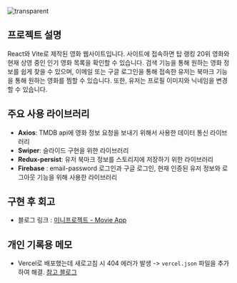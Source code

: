 ![transparent](https://capsule-render.vercel.app/api?type=transparent&fontColor=339af0&text=The%20Movies&height=130&fontSize=60)

## 프로젝트 설명
React와 Vite로 제작된 영화 웹사이트입니다. 사이트에 접속하면 탑 랭킹 20위 영화와 현재 상영 중인 인기 영화 목록을 확인할 수 있습니다. 검색 기능을 통해 원하는 영화 정보를 쉽게 찾을 수 있으며, 이메일 또는 구글 로그인을 통해 접속한 유저는 북마크 기능을 통해 원하는 영화를 찜할 수 있습니다. 또한, 유저는 프로필 이미지와 닉네임을 변경할 수 있습니다.

## 주요 사용 라이브러리
- **Axios**: TMDB api에 영화 정보 요청을 보내기 위해서 사용한 데이터 통신 라이브러리
- **Swiper**: 슬라이드 구현을 위한 라이브러리
- **Redux-persist**: 유저 북마크 정보를 스토리지에 저장하기 위한 라이브러리
- **Firebase** : email-password 로그인과 구글 로그인, 현재 인증된 유저 정보와 로그아웃 기능을 위해 사용한 라이브러리
 
## 구현 후 회고

- 블로그 링크 : [미니프로젝트 - Movie App](https://velog.io/@bory2321/%EB%AF%B8%EB%8B%88%ED%94%84%EB%A1%9C%EC%A0%9D%ED%8A%B8-Movie-App)

## 개인 기록용 메모
- Vercel로 배포했는데 새로고침 시 404 에러가 발생 -> `vercel.json` 파일을 추가하여 해결.  [참고 블로그](https://velog.io/@hying/Vercel-Vite-Build-Error-Vercel-Vite-%EB%B0%B0%ED%8F%AC%EC%8B%9C-%EB%9D%BC%EC%9A%B0%ED%84%B0-%EC%83%88%EB%A1%9C%EA%B3%A0%EC%B9%A8-404-%EC%97%90%EB%9F%AC) 
